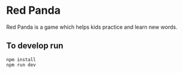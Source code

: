 # Red Panda

Red Panda is a game which helps kids practice and learn new words.

## To develop run

```
npm install
npm run dev
```
